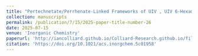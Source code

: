 ```yaml
---
title: "Pertechnetate/Perrhenate-Linked Frameworks of UIV , UIV 6-Hexamer and Uranyl (VI) Building Units"
collection: manuscripts
permalink: /publication/7/15/2025-paper-title-number-26
date: 2025-07-15
venue: 'Inorganic Chemistry'
paperurl: 'http://iancolliard.github.io/Colliard-Research.github.io/files/paper26.pdf'
citation: 'https://doi.org/10.1021/acs.inorgchem.5c01958'
---
```

